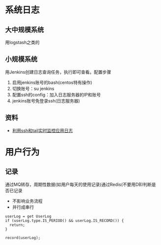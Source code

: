 # 系统日志

## 大中规模系统
用logstash之类的

## 小规模系统
用Jenkins创建日志查询任务，执行即可查看。配置步骤
  1. 启用jenkins账号的bash(centos特有操作)
  1. 切换账号：su jenkins
  1. 配置ssh的config：加入日志服务器的IP和账号
  1. jenkins账号免登录ssh(日志服务器)

## 资料
* [利用ssh和tail实时监控应用日志](http://blog.csdn.net/u011355981/article/details/49001877)

# 用户行为
## 记录
通过MQ转存，周期性数据(如用户每天的使用记录)通过Redis(不要用DB)判断是否已记录
* 不影响业务流程
* 并行成串行

```
userLog = get UserLog
if (userLog.type.IS_PERIOD() && userLog.IS_RECORD()) {
  return;
}

record(userLog);
```
